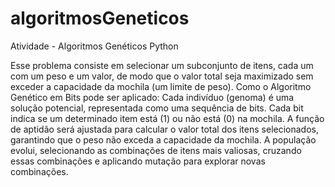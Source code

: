 # algoritmosGeneticos
Atividade - Algoritmos Genéticos Python 


Esse problema consiste em selecionar um subconjunto de itens, cada um com um peso e um valor, de modo que o valor total seja maximizado sem exceder a capacidade da mochila (um limite de peso).
Como o Algoritmo Genético em Bits pode ser aplicado: Cada indivíduo (genoma) é uma solução potencial, representada como uma sequência de bits. Cada bit indica se um determinado item está (1) ou não está (0) na mochila. A função de aptidão será ajustada para calcular o valor total dos itens selecionados, garantindo que o peso não exceda a capacidade da mochila. A população evolui, selecionando as combinações de itens mais valiosas, cruzando essas combinações e aplicando mutação para explorar novas combinações.
